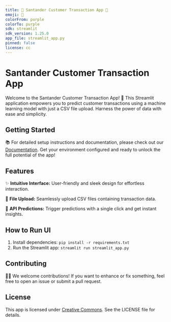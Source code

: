 ```yaml
---
title: 🌟 Santander Customer Transaction App 🌟
emoji: 💸
colorFrom: purple
colorTo: purple
sdk: streamlit
sdk_version: 1.25.0
app_file: streamlit_app.py
pinned: false
license: cc
---
```


# Santander Customer Transaction App

Welcome to the Santander Customer Transaction App! 🚀 This Streamlit application empowers you to predict customer transactions using a machine learning model with just a CSV file upload. Harness the power of data with ease and simplicity.

## Getting Started

📚 For detailed setup instructions and documentation, please check out our [Documentation](docs/README.md). Get your environment configured and ready to unlock the full potential of the app!

## Features

✨ **Intuitive Interface:** User-friendly and sleek design for effortless interaction.

📁 **File Upload:** Seamlessly upload CSV files containing transaction data.

🚀 **API Predictions:** Trigger predictions with a single click and get instant insights.

## How to Run UI

1. Install dependencies: `pip install -r requirements.txt`
2. Run the Streamlit app: `streamlit run streamlit_app.py`

## Contributing

👩‍💻 We welcome contributions! If you want to enhance or fix something, feel free to open an issue or submit a pull request.

## License

This app is licensed under [Creative Commons](LICENSE.md). See the LICENSE file for details.

